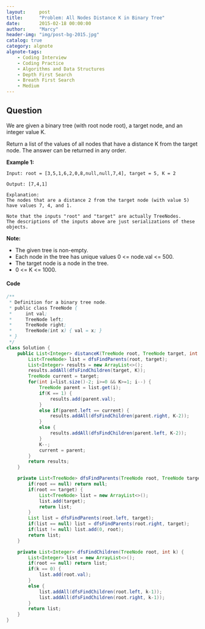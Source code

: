 ```yaml
---
layout:     post
title:      "Problem: All Nodes Distance K in Binary Tree"
date:       2015-02-18 00:00:00
author:     "Marcy"
header-img: "img/post-bg-2015.jpg"
catalog: true
category: algnote
algnote-tags:
    - Coding Interview
    - Coding Practice
    - Algorithms and Data Structures
    - Depth First Search
    - Breath First Search
    - Medium
---
```


## Question

We are given a binary tree (with root node root), a target node, and an integer value K.

Return a list of the values of all nodes that have a distance K from the target node.  The answer can be returned in any order.

**Example 1:**
```
Input: root = [3,5,1,6,2,0,8,null,null,7,4], target = 5, K = 2

Output: [7,4,1]

Explanation:
The nodes that are a distance 2 from the target node (with value 5)
have values 7, 4, and 1.

Note that the inputs "root" and "target" are actually TreeNodes.
The descriptions of the inputs above are just serializations of these objects.
```

**Note:**
- The given tree is non-empty.
- Each node in the tree has unique values 0 <= node.val <= 500.
- The target node is a node in the tree.
- 0 <= K <= 1000.

#### Code
```java
/**
 * Definition for a binary tree node.
 * public class TreeNode {
 *     int val;
 *     TreeNode left;
 *     TreeNode right;
 *     TreeNode(int x) { val = x; }
 * }
 */
class Solution {
    public List<Integer> distanceK(TreeNode root, TreeNode target, int K) {
        List<TreeNode> list = dfsFindParents(root, target);
        List<Integer> results = new ArrayList<>();
        results.addAll(dfsFindChildren(target, K));
        TreeNode current = target;
        for(int i=list.size()-2; i>=0 && K>=1; i--) {
            TreeNode parent = list.get(i);
            if(K == 1) {
                results.add(parent.val);
            }
            else if(parent.left == current) {
                results.addAll(dfsFindChildren(parent.right, K-2));
            }
            else {
                results.addAll(dfsFindChildren(parent.left, K-2));
            }
            K--;
            current = parent;
        }
        return results;
    }

    private List<TreeNode> dfsFindParents(TreeNode root, TreeNode target) {
        if(root == null) return null;
        if(root == target) {
            List<TreeNode> list = new ArrayList<>();
            list.add(target);
            return list;
        }
        List list = dfsFindParents(root.left, target);
        if(list == null) list = dfsFindParents(root.right, target);
        if(list != null) list.add(0, root);
        return list;
    }

    private List<Integer> dfsFindChildren(TreeNode root, int k) {
        List<Integer> list = new ArrayList<>();
        if(root == null) return list;
        if(k == 0) {
            list.add(root.val);
        }
        else {
            list.addAll(dfsFindChildren(root.left, k-1));
            list.addAll(dfsFindChildren(root.right, k-1));
        }
        return list;
    }
}
```
